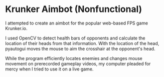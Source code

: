 # Krunker Aimbot (Nonfunctional)
I attempted to create an aimbot for the popular web-based FPS game Krunker.io.

I used OpenCV to detect health bars of opponents and calculate the location of their heads from that information. With the location of the head, pyautogui moves the mouse to aim the crosshair at the opponent's head. 

While the program efficiently locates enemies and changes mouse movement on prerecorded gameplay videos, my computer pleaded for mercy when I tried to use it on a live game.
